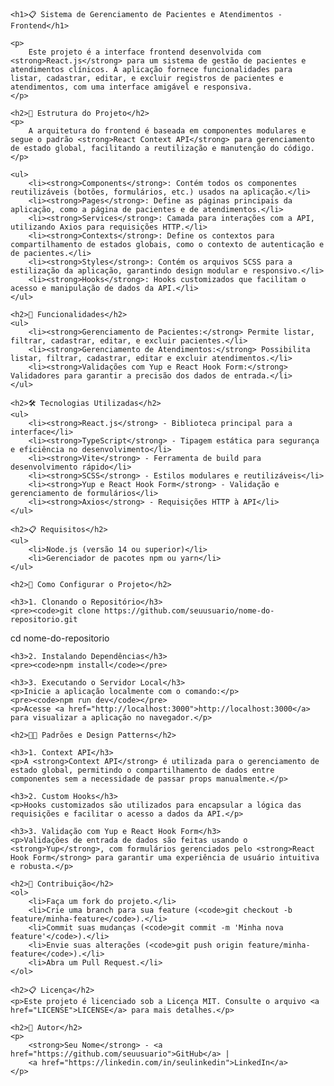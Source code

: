 
    <h1>📋 Sistema de Gerenciamento de Pacientes e Atendimentos - Frontend</h1>

    <p>
        Este projeto é a interface frontend desenvolvida com <strong>React.js</strong> para um sistema de gestão de pacientes e atendimentos clínicos. A aplicação fornece funcionalidades para listar, cadastrar, editar, e excluir registros de pacientes e atendimentos, com uma interface amigável e responsiva.
    </p>

    <h2>📁 Estrutura do Projeto</h2>
    <p>
        A arquitetura do frontend é baseada em componentes modulares e segue o padrão <strong>React Context API</strong> para gerenciamento de estado global, facilitando a reutilização e manutenção do código.
    </p>

    <ul>
        <li><strong>Components</strong>: Contém todos os componentes reutilizáveis (botões, formulários, etc.) usados na aplicação.</li>
        <li><strong>Pages</strong>: Define as páginas principais da aplicação, como a página de pacientes e de atendimentos.</li>
        <li><strong>Services</strong>: Camada para interações com a API, utilizando Axios para requisições HTTP.</li>
        <li><strong>Contexts</strong>: Define os contextos para compartilhamento de estados globais, como o contexto de autenticação e de pacientes.</li>
        <li><strong>Styles</strong>: Contém os arquivos SCSS para a estilização da aplicação, garantindo design modular e responsivo.</li>
        <li><strong>Hooks</strong>: Hooks customizados que facilitam o acesso e manipulação de dados da API.</li>
    </ul>

    <h2>🎯 Funcionalidades</h2>
    <ul>
        <li><strong>Gerenciamento de Pacientes:</strong> Permite listar, filtrar, cadastrar, editar, e excluir pacientes.</li>
        <li><strong>Gerenciamento de Atendimentos:</strong> Possibilita listar, filtrar, cadastrar, editar e excluir atendimentos.</li>
        <li><strong>Validações com Yup e React Hook Form:</strong> Validadores para garantir a precisão dos dados de entrada.</li>
    </ul>

    <h2>🛠️ Tecnologias Utilizadas</h2>
    <ul>
        <li><strong>React.js</strong> - Biblioteca principal para a interface</li>
        <li><strong>TypeScript</strong> - Tipagem estática para segurança e eficiência no desenvolvimento</li>
        <li><strong>Vite</strong> - Ferramenta de build para desenvolvimento rápido</li>
        <li><strong>SCSS</strong> - Estilos modulares e reutilizáveis</li>
        <li><strong>Yup e React Hook Form</strong> - Validação e gerenciamento de formulários</li>
        <li><strong>Axios</strong> - Requisições HTTP à API</li>
    </ul>

    <h2>📋 Requisitos</h2>
    <ul>
        <li>Node.js (versão 14 ou superior)</li>
        <li>Gerenciador de pacotes npm ou yarn</li>
    </ul>

    <h2>🚀 Como Configurar o Projeto</h2>

    <h3>1. Clonando o Repositório</h3>
    <pre><code>git clone https://github.com/seuusuario/nome-do-repositorio.git
cd nome-do-repositorio</code></pre>

    <h3>2. Instalando Dependências</h3>
    <pre><code>npm install</code></pre>

    <h3>3. Executando o Servidor Local</h3>
    <p>Inicie a aplicação localmente com o comando:</p>
    <pre><code>npm run dev</code></pre>
    <p>Acesse <a href="http://localhost:3000">http://localhost:3000</a> para visualizar a aplicação no navegador.</p>

    <h2>🧑‍💻 Padrões e Design Patterns</h2>

    <h3>1. Context API</h3>
    <p>A <strong>Context API</strong> é utilizada para o gerenciamento de estado global, permitindo o compartilhamento de dados entre componentes sem a necessidade de passar props manualmente.</p>

    <h3>2. Custom Hooks</h3>
    <p>Hooks customizados são utilizados para encapsular a lógica das requisições e facilitar o acesso a dados da API.</p>

    <h3>3. Validação com Yup e React Hook Form</h3>
    <p>Validações de entrada de dados são feitas usando o <strong>Yup</strong>, com formulários gerenciados pelo <strong>React Hook Form</strong> para garantir uma experiência de usuário intuitiva e robusta.</p>

    <h2>🎉 Contribuição</h2>
    <ol>
        <li>Faça um fork do projeto.</li>
        <li>Crie uma branch para sua feature (<code>git checkout -b feature/minha-feature</code>).</li>
        <li>Commit suas mudanças (<code>git commit -m 'Minha nova feature'</code>).</li>
        <li>Envie suas alterações (<code>git push origin feature/minha-feature</code>).</li>
        <li>Abra um Pull Request.</li>
    </ol>

    <h2>📋 Licença</h2>
    <p>Este projeto é licenciado sob a Licença MIT. Consulte o arquivo <a href="LICENSE">LICENSE</a> para mais detalhes.</p>

    <h2>👤 Autor</h2>
    <p>
        <strong>Seu Nome</strong> - <a href="https://github.com/seuusuario">GitHub</a> | 
        <a href="https://linkedin.com/in/seulinkedin">LinkedIn</a>
    </p>

